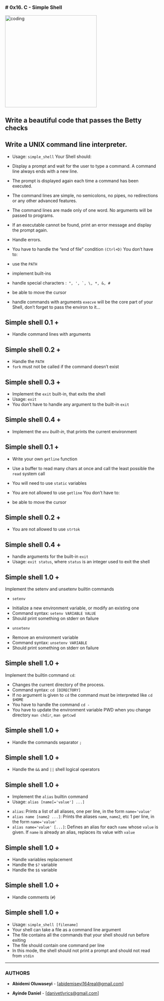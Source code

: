 <h3> # 0x16. C - Simple Shell </h3>

<Img align="center" alt="coding" width="300" src="https://phoneky.co.uk/thumbs/screensavers/down/nature/seashell_2x1ahulf.gif">



## Write a beautiful code that passes the Betty checks

## Write a UNIX command line interpreter.

* Usage: ```simple_shell```
Your Shell should:

* Display a prompt and wait for the user to type a command. A command line always ends with a new line.
* The prompt is displayed again each time a command has been executed.
* The command lines are simple, no semicolons, no pipes, no redirections or any other advanced features.
* The command lines are made only of one word. No arguments will be passed to programs.
* If an executable cannot be found, print an error message and display the prompt again.
* Handle errors.
* You have to handle the “end of file” condition ```(Ctrl+D)```
You don’t have to:

* use the ```PATH```
* implement built-ins
* handle special characters :``` ", ', `, \, *, &, #```
* be able to move the cursor
* handle commands with arguments
```execve``` will be the core part of your Shell, don’t forget to pass the environ to it…

## Simple shell 0.1 +

* Handle command lines with arguments

## Simple shell 0.2 +

* Handle the ```PATH```
* ```fork``` must not be called if the command doesn’t exist

## Simple shell 0.3 +

* Implement the ```exit``` built-in, that exits the shell
* Usage: ```exit```
* You don’t have to handle any argument to the built-in ```exit```

## Simple shell 0.4 +

* Implement the ```env``` *built-in*, that prints the current environment

## Simple shell 0.1 +

* Write your own ```getline``` function
* Use a buffer to read many chars at once and call the least possible the ```read``` system call
* You will need to use ```static``` variables
* You are not allowed to use ```getline```
You don’t have to:

* be able to move the cursor

## Simple shell 0.2 +

* You are not allowed to use ```strtok```

## Simple shell 0.4 +

* handle arguments for the built-in ```exit```
* Usage: ```exit status```, where ```status``` is an integer used to exit the shell

## Simple shell 1.0 +

Implement the setenv and unsetenv builtin commands

* ```setenv```
- Initialize a new environment variable, or modify an existing one
- Command syntax: ```setenv VARIABLE VALUE```
- Should print something on stderr on failure
* ```unsetenv```
- Remove an environment variable
- Command syntax: ```unsetenv VARIABLE```
- Should print something on stderr on failure

## Simple shell 1.0 +

Implement the builtin command ```cd```:

* Changes the current directory of the process.
* Command syntax: ```cd [DIRECTORY]```
* If no argument is given to ```cd``` the command must be interpreted like ```cd $HOME```
* You have to handle the command ```cd -```
* You have to update the environment variable PWD when you change directory
```man chdir```, ```man getcwd```

## Simple shell 1.0 +

* Handle the commands separator ```;```

## Simple shell 1.0 +

* Handle the ```&&``` and ```||``` shell logical operators

## Simple shell 1.0 +

* Implement the ```alias``` builtin command
* Usage: ```alias [name[='value'] ...]```
- ```alias```: Prints a list of all aliases, one per line, in the form ```name='value'```
- ```alias name [name2 ...]```: Prints the aliases ```name```, ```name2```, etc 1 per line, in the form ```name='value'```
- ```alias name='value' [...]```: Defines an alias for each ```name``` whose ```value``` is given. If ```name``` is already an alias, replaces its value with ```value```

## Simple shell 1.0 +

* Handle variables replacement
* Handle the ```$?``` variable
* Handle the ```$$``` variable

## Simple shell 1.0 +

* Handle comments (```#```)

## Simple shell 1.0 +

* Usage: ```simple_shell [filename]```
* Your shell can take a file as a command line argument
* The file contains all the commands that your shell should run before exiting
* The file should contain one command per line
* In this mode, the shell should not print a prompt and should not read from ```stdin```





---
### AUTHORS
* **Abidemi Oluwaseyi** - [abidemiseyi164real@gmail.com]

* **Ayinde Daniel** - [danivetlyrics@gmail.com]
